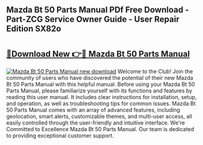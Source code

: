 ## Mazda Bt 50 Parts Manual PDf Free Download - Part-ZCG Service Owner Guide - User Repair Edition SX82o

# <h2><a href="http://bc67308.oget.top/?id=Mazda+Bt+50+Parts+Manual">🔗Download New 👉🔴 Mazda Bt 50 Parts Manual</a></h2>

[![Mazda Bt 50 Parts Manual new download](https://i.imgur.com/5g1atiW.png)](http://bc67308.oget.top/?id=Mazda+Bt+50+Parts+Manual)
Welcome to the Club! Join the community of users who have discovered the potential of their new Mazda Bt 50 Parts Manual with this helpful manual. Before using your Mazda Bt 50 Parts Manual, please familiarize yourself with its functions and features by reading this user manual. It includes clear instructions for installation, setup, and operation, as well as troubleshooting tips for common issues. Mazda Bt 50 Parts Manual comes with an array of advanced features, including geolocation, smart alerts, customizable themes, and multi-user access, all easily controlled through the user-friendly and intuitive interface. We're Committed to Excellence Mazda Bt 50 Parts Manual. Our team is dedicated to providing exceptional customer support.
